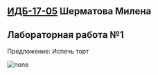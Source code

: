 ##  [ИДБ-17-05](https://github.com/stankin/design-part-1/wiki/list-idb-17-05) Шерматова Милена

## Лабораторная работа №1

Предложение: Испечь торт

![none](https://github.com/MilenaShermatova/MilenaShermatova.github.io/blob/master/laba1/model_lab1.png)
